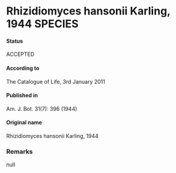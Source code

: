Rhizidiomyces hansonii Karling, 1944 SPECIES
=======

#### Status
ACCEPTED

#### According to
The Catalogue of Life, 3rd January 2011

#### Published in
Am. J. Bot. 31(7): 396 (1944)

#### Original name
Rhizidiomyces hansonii Karling, 1944

### Remarks
null